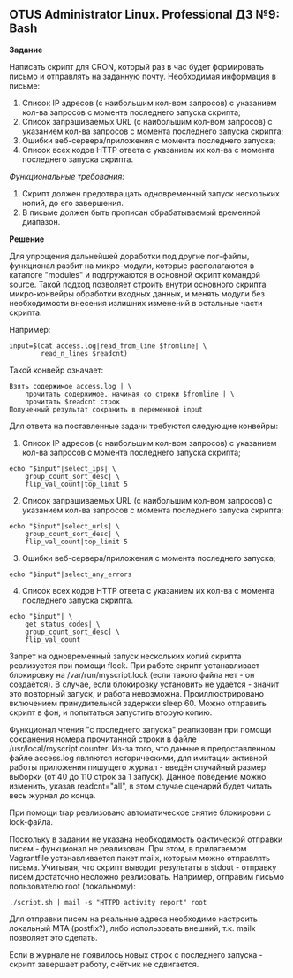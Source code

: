 ## OTUS Administrator Linux. Professional ДЗ №9: Bash

**Задание**

Написать скрипт для CRON, который раз в час будет формировать письмо и отправлять на заданную почту.
Необходимая информация в письме:

1. Список IP адресов (с наибольшим кол-вом запросов) с указанием кол-ва запросов c момента последнего запуска скрипта;
2. Список запрашиваемых URL (с наибольшим кол-вом запросов) с указанием кол-ва запросов c момента последнего запуска скрипта;
3. Ошибки веб-сервера/приложения c момента последнего запуска;
4. Список всех кодов HTTP ответа с указанием их кол-ва с момента последнего запуска скрипта.

_Функциональные требования:_

1. Скрипт должен предотвращать одновременный запуск нескольких копий, до его завершения.
2. В письме должен быть прописан обрабатываемый временной диапазон.

**Решение**

Для упрощения дальнейшей доработки под другие лог-файлы, функционал разбит на микро-модули, которые располагаются в каталоге "modules" и подгружаются в основной скрипт командой source.
Такой подход позволяет строить внутри основного скрипта микро-конвейры обработки входных данных, и менять модули без необходимости внесения излишних изменений в остальные части скрипта.

Например:

```
input=$(cat access.log|read_from_line $fromline| \
        read_n_lines $readcnt)
```

Такой конвейр означает:

```
Взять содержимое access.log | \
    прочитать содержимое, начиная со строки $fromline | \
    прочитать $readcnt строк
Полученный результат сохранить в переменной input
```

Для ответа на поставленные задачи требуются следующие конвейры:

1. Список IP адресов (с наибольшим кол-вом запросов) с указанием кол-ва запросов c момента последнего запуска скрипта;

```
echo "$input"|select_ips| \
    group_count_sort_desc| \
    flip_val_count|top_limit 5
```

2. Список запрашиваемых URL (с наибольшим кол-вом запросов) с указанием кол-ва запросов c момента последнего запуска скрипта;

```
echo "$input"|select_urls| \
    group_count_sort_desc| \
    flip_val_count|top_limit 5
```

3. Ошибки веб-сервера/приложения c момента последнего запуска;

```
echo "$input"|select_any_errors
```

4. Список всех кодов HTTP ответа с указанием их кол-ва с момента последнего запуска скрипта.

```
echo "$input"| \
    get_status_codes| \
    group_count_sort_desc| \
    flip_val_count
```

Запрет на одновременный запуск нескольких копий скрипта реализуется при помощи flock.
При работе скрипт устанавливает блокировку на /var/run/myscript.lock (если такого файла нет - он создаётся).
В случае, если блокировку установить не удаётся - значит это повторный запуск, и работа невозможна.
Проиллюстрировано включением принудительной задержки sleep 60. Можно отправить скрипт в фон, и попытаться запустить вторую копию.

Функционал чтения "с последнего запуска" реализован при помощи сохранения номера прочитанной строки в файле /usr/local/myscript.counter.
Из-за того, что данные в предоставленном файле access.log являются историческими, для имитации активной работы приложения пишущего журнал - введён случайный размер выборки (от 40 до 110 строк за 1 запуск). Данное поведение можно изменить, указав readcnt="all", в этом случае сценарий будет читать весь журнал до конца.

При помощи trap реализовано автоматическое снятие блокировки с lock-файла.

Поскольку в задании не указана необходимость фактической отправки писем - функционал не реализован.
При этом, в прилагаемом Vagrantfile устанавливается пакет mailx, которым можно отправлять письма.
Учитывая, что скрипт выводит результаты в stdout - отправку писем достаточно несложно реализовать. Например, отправим письмо пользователю root (локальному):

```
./script.sh | mail -s "HTTPD activity report" root
```

Для отправки писем на реальные адреса необходимо настроить локальный MTA (postfix?), либо использовать внешний, т.к. mailx позволяет это сделать.

Если в журнале не появилось новых строк с последнего запуска - скрипт завершает работу, счётчик не сдвигается.
